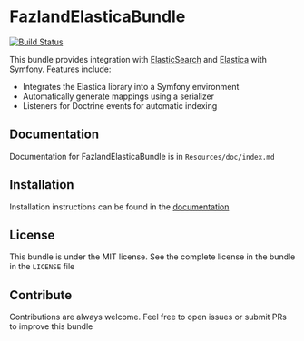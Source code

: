 FazlandElasticaBundle
=====================

[![Build Status](https://travis-ci.org/fazland/FazlandElasticaBundle.svg?branch=master)](https://travis-ci.org/fazland/FazlandElasticaBundle)

This bundle provides integration with [ElasticSearch](http://www.elasticsearch.org) and [Elastica](https://github.com/ruflin/Elastica) with
Symfony. Features include:

- Integrates the Elastica library into a Symfony environment
- Automatically generate mappings using a serializer
- Listeners for Doctrine events for automatic indexing

Documentation
-------------

Documentation for FazlandElasticaBundle is in `Resources/doc/index.md`

Installation
------------

Installation instructions can be found in the [documentation](https://github.com/Fazland/FazlandElasticaBundle/blob/master/Resources/doc/setup.md)

License
-------

This bundle is under the MIT license. See the complete license in the bundle
in the `LICENSE` file

Contribute
----------

Contributions are always welcome. Feel free to open issues or submit PRs
to improve this bundle

